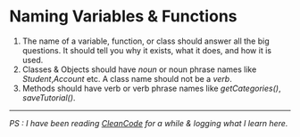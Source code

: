 # Naming Variables & Functions
<!--24 Jun 2019 -->
1. The name of a variable, function, or class should answer all the big questions.
   It should tell you why it exists, what it does, and how it is used.
2. Classes & Objects should have *noun* or noun phrase names like *Student*,*Account* etc.
   A class name should not be a *verb*.
3. Methods should have verb or verb phrase names like *getCategories()*, *saveTutorial()*.

---
_PS : I have been reading [CleanCode](https://www.oreilly.com/library/view/clean-code/9780136083238/) for a while & logging what I learn here._